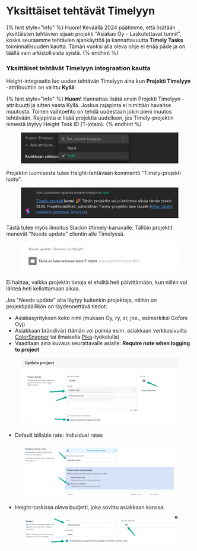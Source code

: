# Yksittäiset tehtävät Timelyyn

{% hint style="info" %}
Huom! Keväällä 2024 päätimme, että lisätään yksittäisten tehtävien sijaan projekti "Asiakas Oy - Laskutettavat tunnit", koska seuraamme tehtävien ajankäyttöä ja kannattavuutta **Timely Tasks** toiminnallisuuden kautta. Tämän vuoksi alla oleva ohje ei enää päde ja on täällä vain arkistollisista syistä.
{% endhint %}

### Yksittäiset tehtävät Timelyyn integraation kautta

Height-integraatio luo uuden tehtävän Timelyyn aina kun **Projekti Timelyyn** -attribuuttiin on valittu **Kyllä**:

{% hint style="info" %}
**Huom!** Kannattaa lisätä ensin Projekti Timelyyn -attribuutti ja sitten vasta Kyllä. Joskus rajapinta ei nimittäin havaitse muutosta. Toinen vaihtoehto on tehdä uudestaan jokin pieni muutos tehtävään. Rajapinta ei lisää projektia uudelleen, jos Timely-projektin nimestä löytyy Height Task ID (T-jotain).
{% endhint %}

<div align="left">

<figure><img src="../../../../.gitbook/assets/image (1) (1).png" alt=""><figcaption></figcaption></figure>

</div>

Projektin luomisesta tulee Height-tehtävään kommentti "Timely-projekti luotu".

<div align="left">

<figure><img src="../../../../.gitbook/assets/image (1) (1) (1).png" alt=""><figcaption></figcaption></figure>

</div>

Tästä tulee myös ilmoitus Slackin #timely-kanavalle. Tällöin projektit menevät "Needs update" clientin alle Timelyssä.

<div align="left">

<figure><img src="../../../../.gitbook/assets/image (5).png" alt=""><figcaption></figcaption></figure>

</div>

Ei haittaa, vaikka projektin tietoja ei ehditä heti päivittämään, kun niihin voi lähteä heti kellottamaan aikaa.

Jos "Needs update" alta löytyy kuitenkin projekteja, näihin on projektipäällikön on täydennettävä tiedot:

* Asiakasyrityksen koko nimi (mukaan Oy, ry, sr, jne., esimerkiksi Gofore Oyj)
* Asiakkaan brändiväri (tämän voi poimia esim. asiakkaan verkkosivuilta [ColorSnapper](https://colorsnapper.com/) tai ilmaisella [Pika](https://github.com/superhighfives/pika)-työkalulla)
* Vaaditaan aina kuvaus seurattavalle asialle: **Require note when logging to project**

<figure><img src="../../../../.gitbook/assets/image (2) (1) (1) (1).png" alt=""><figcaption></figcaption></figure>

* Default billable rate: Individual rates

<figure><img src="../../../../.gitbook/assets/image (1) (1) (1) (1) (1).png" alt=""><figcaption></figcaption></figure>

* Height-taskissa oleva budjetti, joka sovittu asiakkaan kanssa.

<figure><img src="../../../../.gitbook/assets/image (3) (1).png" alt=""><figcaption></figcaption></figure>
